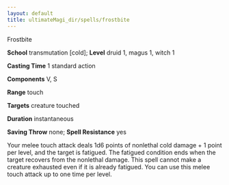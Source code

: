 ```yaml
---
layout: default
title: ultimateMagi_dir/spells/frostbite
---
```

Frostbite

**School** transmutation [cold]; **Level** druid 1, magus 1, witch 1

**Casting Time** 1 standard action

**Components** V, S

**Range** touch

**Targets** creature touched

**Duration** instantaneous

**Saving Throw** none; **Spell Resistance** yes

Your melee touch attack deals 1d6 points of nonlethal cold damage + 1 point per level, and the target is fatigued. The fatigued condition ends when the target recovers from the nonlethal damage. This spell cannot make a creature exhausted even if it is already fatigued. You can use this melee touch attack up to one time per level.


